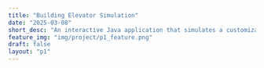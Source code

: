 ```yaml
---
title: "Building Elevator Simulation"
date: "2025-03-08"
short_desc: "An interactive Java application that simulates a customizable building elevator system with dynamic request handling and real-time status visualization. Uses MVC architecture pattern."
feature_img: "img/project/p1_feature.png"
draft: false
layout: "p1"
---
```



